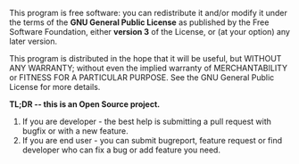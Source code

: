 This program is free software: you can redistribute it and/or modify
it under the terms of the **GNU General Public License** as published by
the Free Software Foundation, either **version 3** of the License, or
(at your option) any later version.

This program is distributed in the hope that it will be useful,
but WITHOUT ANY WARRANTY; without even the implied warranty of
MERCHANTABILITY or FITNESS FOR A PARTICULAR PURPOSE.  See the
GNU General Public License for more details.

**TL;DR -- this is an Open Source project.**
1. If you are developer - the best help is submitting a pull request with bugfix or with a new feature. 
2. If you are end user - you can submit bugreport, feature request or find developer who can fix a bug or add feature you need.